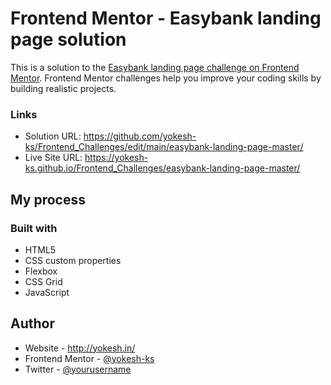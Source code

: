 # Frontend Mentor - Easybank landing page solution

This is a solution to the [Easybank landing page challenge on Frontend Mentor](https://www.frontendmentor.io/challenges/easybank-landing-page-WaUhkoDN). Frontend Mentor challenges help you improve your coding skills by building realistic projects. 


### Links

- Solution URL: https://github.com/yokesh-ks/Frontend_Challenges/edit/main/easybank-landing-page-master/
- Live Site URL: https://yokesh-ks.github.io/Frontend_Challenges/easybank-landing-page-master/

## My process

### Built with

- HTML5
- CSS custom properties
- Flexbox
- CSS Grid
- JavaScript

## Author

- Website - http://yokesh.in/
- Frontend Mentor - [@yokesh-ks](https://www.frontendmentor.io/profile/yokesh-ks)
- Twitter - [@yourusername](https://www.twitter.com/yourusername)
